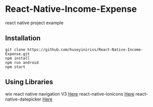 # React-Native-Income-Expense
react native project example

## Installation

```
git clone https://github.com/huseyiniriss/React-Native-Income-Expense.git
npm install
npm run android
npm start
```

## Using Libraries

wix react native navigation V3 [Here](https://github.com/wix/react-native-navigation/tree/v3)
react-native-ionicons [Here](https://www.npmjs.com/package/react-native-ionicons)
react-native-datepicker [Here](https://github.com/xgfe/react-native-datepicker)
